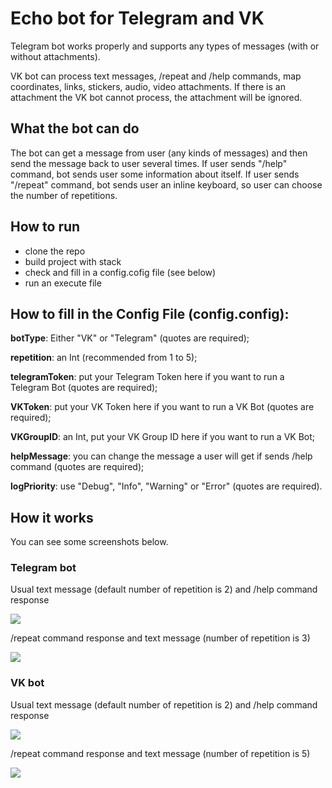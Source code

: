 
# Echo bot for Telegram and VK 

<p> Telegram bot works properly and supports any types of messages (with or without attachments).  </p>
<p> VK bot can process text messages, /repeat and /help commands, map coordinates, links, stickers, audio, video attachments. If there is an attachment the VK bot cannot process, the attachment will be ignored.   </p>

## What the bot can do 

<p> The bot can get a message from user (any kinds of messages) and then send the message back to user several times. If user sends "/help" command, bot sends user some information about itself. If user sends "/repeat" command, bot sends user an inline keyboard, so user can choose the number of repetitions.</p>

## How to run

- clone the repo
- build project with stack
- check and fill in a config.cofig file (see below)
- run an execute file

## How to fill in the Config File (config.config):

<p><b>botType</b>: Either "VK" or "Telegram" (quotes are required); </p>
<p><b>repetition</b>: an Int (recommended from 1 to 5);</p>
<p><b>telegramToken</b>: put your Telegram Token here if you want to run a Telegram Bot (quotes are required);</p>
<p><b>VKToken</b>: put your VK Token here if you want to run a VK Bot  (quotes are required);</p>
<p><b>VKGroupID</b>: an Int, put your VK Group ID here if you want to run a VK Bot;</p>
<p><b>helpMessage</b>: you can change the message a user will get if sends /help command (quotes are required);</p>
<p><b>logPriority</b>: use "Debug", "Info", "Warning" or "Error" (quotes are required).</p>


## How it works
<p> You can see some screenshots below. </p>

### Telegram bot 
<p> Usual text message (default number of repetition is 2) and /help command response </p>
<p> <img src="https://user-images.githubusercontent.com/30144022/103772217-30ae8100-503a-11eb-9e66-017d6053ddae.png">
</p>

<p> /repeat command response and text message (number of repetition is 3) </p>
<p> <img src="https://user-images.githubusercontent.com/30144022/103772254-4623ab00-503a-11eb-9f2f-17c23e2790e1.png">
</p>

### VK bot 
<p> Usual text message (default number of repetition is 2) and /help command response </p>
<p> <img src="https://user-images.githubusercontent.com/30144022/103773538-46bd4100-503c-11eb-806f-f7ff7d75f1ed.png">
</p>

<p> /repeat command response and text message (number of repetition is 5) </p>
<p> <img src="https://user-images.githubusercontent.com/30144022/103773589-59377a80-503c-11eb-956a-4b563f3929e4.png">
</p>

